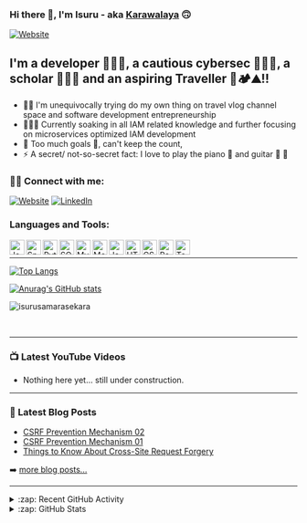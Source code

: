 ### Hi there 🙌, I'm Isuru - aka [Karawalaya][website] 🙃

[![Website](https://img.shields.io/website?label=tasiee.com&style=for-the-badge&url=https%3A%2F%2Ftasiee.com)](https://www.tasiee.com/)

## I'm a developer 🧑🏻‍💻, a cautious cybersec 🕵🏻‍♂️, a scholar 👨🏻‍🎓 and an aspiring Traveller 🧳🏕⛰!!

- 🏂🏻  I'm unequivocally trying do my own thing on travel vlog channel space and software development entrepreneurship
- 🧑🏻‍💻  Currently soaking in all IAM related knowledge and further focusing on microservices optimized IAM development
- 🥅  Too much goals 🎯, can't keep the count,
- ⚡  A secret/ not-so-secret fact: I love to play the piano 🎹 and guitar 🎸 🎼

### 🤙🏼 Connect with me:
<p>
    <a href="https://tasiee.com"><img src="https://img.icons8.com/external-justicon-lineal-color-justicon/64/000000/external-coding-responsive-web-design-justicon-lineal-color-justicon-3.png" alt="Website"/></a>
	<a href="https://lk.linkedin.com/in/isurudananjayasamarasekara"><img src="https://img.icons8.com/dusk/48/000000/linkedin.png" alt="LinkedIn"/></a>
</p>

### Languages and Tools:
<img align="left" alt="Java" width="26px" src="https://img.icons8.com/nolan/64/java-coffee-cup-logo.png" />
<img align="left" alt="Spring" width="26px" src="https://img.icons8.com/color/48/000000/spring-logo.png" />
<img align="left" alt="Python" width="26px" src="https://img.icons8.com/nolan/64/python.png" />
<img align="left" alt="SQL" width="26px" src="https://img.icons8.com/nolan/64/sql.png" />
<img align="left" alt="MySql" width="26px" src="https://img.icons8.com/nolan/64/mysql.png" />
<img align="left" alt="MongoDB" width="26px" src="https://img.icons8.com/color/48/000000/mongodb.png" />
<img align="left" alt="JavaScript" width="26px" src="https://img.icons8.com/nolan/64/javascript.png" />
<img align="left" alt="HTML" width="26px" src="https://img.icons8.com/nolan/64/html.png" />
<img align="left" alt="CSS" width="26px" src="https://img.icons8.com/nolan/64/css-filetype.png" />
<img align="left" alt="Raspberry Pi" width="26px" src="https://img.icons8.com/nolan/64/raspberry-pi.png" />
<img align="left" alt="Tensorflow" width="26px" src="https://img.icons8.com/color/48/000000/tensorflow.png" />
<br />

---
[![Top Langs](https://github-readme-stats.vercel.app/api/top-langs/?username=isurusamarasekara&layout=compact&theme=tokyonight)](https://github.com/anuraghazra/github-readme-stats)

[![Anurag's GitHub stats](https://github-readme-stats.vercel.app/api?username=isurusamarasekara&count_private=true&show_icons=true&theme=tokyonight)](https://github.com/anuraghazra/github-readme-stats)
<p><img src="https://github-readme-streak-stats.herokuapp.com/?user=isurusamarasekara&theme=algolia" alt="isurusamarasekara"  /></p>

<br />

---

### 📺 Latest YouTube Videos

<!-- YOUTUBE:START -->
- Nothing here yet... still under construction.
<!-- YOUTUBE:END -->

---

### 📕 Latest Blog Posts

<!-- BLOG-POST-LIST:START -->
- [CSRF Prevention Mechanism 02](https://isurusamarasekara.medium.com/csrf-prevention-mechanism-02-1be3020008d0)
- [CSRF Prevention Mechanism 01](https://isurusamarasekara.medium.com/csrf-prevention-mechanism-01-fec9ab0e74b0)
- [Things to Know About Cross-Site Request Forgery](https://isurusamarasekara.medium.com/things-to-know-about-cross-site-request-forgery-fe043ad05c2f)
<!-- BLOG-POST-LIST:END -->

➡️ [more blog posts...](https://isurusamarasekara.medium.com/)

---

<details>
  <summary>:zap: Recent GitHub Activity</summary>
  
<!--START_SECTION:activity-->
1. 🗣 Commented on [#2](https://github.com/codeSTACKr/portfolio-sass/issues/2) in [codeSTACKr/portfolio-sass](https://github.com/codeSTACKr/portfolio-sass)
2. ❗️ Closed issue [#2](https://github.com/codeSTACKr/portfolio-sass/issues/2) in [codeSTACKr/portfolio-sass](https://github.com/codeSTACKr/portfolio-sass)
3. ❌ Closed PR [#11](https://github.com/codeSTACKr/free-developer-resources/pull/11) in [codeSTACKr/free-developer-resources](https://github.com/codeSTACKr/free-developer-resources)
4. 🗣 Commented on [#11](https://github.com/codeSTACKr/free-developer-resources/issues/11) in [codeSTACKr/free-developer-resources](https://github.com/codeSTACKr/free-developer-resources)
5. 🎉 Merged PR [#10](https://github.com/codeSTACKr/free-developer-resources/pull/10) in [codeSTACKr/free-developer-resources](https://github.com/codeSTACKr/free-developer-resources)
<!--END_SECTION:activity-->

</details>

<details>
  <summary>:zap: GitHub Stats</summary>

  <img align="left" alt="codeSTACKr's GitHub Stats" src="https://github-readme-stats.codestackr.vercel.app/api?username=codeSTACKr&show_icons=true&hide_border=true" />

</details>

[website]: https://www.tasiee.com
[linkedin]: https://lk.linkedin.com/in/isurudananjayasamarasekara
